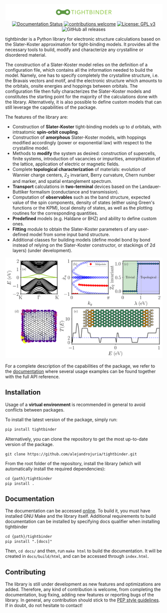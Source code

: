 <div align="center">
  
  ![logo](images/logo.png)
  [![Documentation Status](https://readthedocs.org/projects/tightbinder/badge/?version=latest)](https://tightbinder.readthedocs.io/en/latest/?badge=latest)
  [![contributions welcome](https://img.shields.io/badge/contributions-welcome-brightgreen.svg?style=flat)](https://github.com/alejandrojuria/tightbinder/issues)
  [![License: GPL v3](https://img.shields.io/badge/License-GPLv3-blue.svg)](https://www.gnu.org/licenses/gpl-3.0)
  ![GitHub all releases](https://img.shields.io/github/downloads/alejandrojuria/tightbinder/total)
  
</div>

tightbinder is a Python library for electronic structure calculations based on the Slater-Koster approximation for tight-binding models. It provides all the necessary tools to build, 
modify and characterize any crystalline or disordered material.

The construction of a Slater-Koster model relies on the definition of a configuration file, which contains all the information needed to build the model.
Namely, one has to specify completely the crystalline structure, i.e. the Bravais vectors and motif, and the electronic structure which amounts to the
orbitals, onsite energies and hoppings between orbitals. The configuration file then fully characterizes the Slater-Koster models and constitutes the starting point for the majority of the calculations done
with the library. Alternatively, it is also possible to define custom models that can still leverage the capabilities of the package. 

The features of the library are:
* Construction of **Slater-Koster** tight-binding models up to $d$ orbitals, with intraatomic **spin-orbit coupling**. 
* Construction of **amorphous** Slater-Koster models, with hoppings modified accordingly (power or exponential law) with respect to the crystalline model.
* Methods to **modify** the system as desired: construction of supercells, finite systems, introduction of vacancies or impurities, amorphization of the lattice,
  application of electric or magnetic fields.
* Complete **topological characterization** of materials: evolution of Wannier charge centers, $\mathbb{Z}_2$ invariant, Berry curvature, Chern number and marker, and spatial entanglement spectrum.
* **Transport** calculations in **two-terminal** devices based on the Landauer-Buttiker formalism (conductance and transmission).
* Computation of **observables** such as the band structure, expected value of the spin components, density of states (either using Green's functions or the KPM), local density of states, as well as the plotting routines for
  the corresponding quantities.
* **Predefined** models (e.g. Haldane or BHZ) and ability to define custom ones.
* **Fitting** module to obtain the Slater-Koster parameters of any user-defined model from some input band structure.
* Additional classes for building models (define model bond by bond instead of relying on the Slater-Koster constructor, or stackings of 2d layers) (under development).

![Features](images/paper_plot.png)

For a complete description of the capabilities of the package, we refer to the [documentation](https://tightbinder.readthedocs.io/en/latest/) where several usage examples can be found together with the full API 
reference.


## Installation

Usage of a **virtual environment** is recommended in general to avoid conflicts between packages.

To install the latest version of the package, simply run:
```bash
pip install tightbinder
```

Alternatively, you can clone the repository to get the most up-to-date version of the package. 
```
git clone https://github.com/alejandrojuria/tightbinder.git
```

From the root folder of the repository, install the library (which will automatically install the required dependencies):
```
cd {path}/tightbinder
pip install .
```

## Documentation
The documentation can be accessed [online](https://tightbinder.readthedocs.io/en/latest/). To build it, you must have installed GNU Make and the library itself. Additional requirements to build documentation can be installed by specifying docs qualifier when installing tightbinder
```
cd {path}/tightbinder
pip install ".[docs]"
```
Then, ```cd docs/``` and then, run ```make html``` to build the documentation. It will be created in ```docs/build/html```, and can be accessed through ```index.html```.

## Contributing
The library is still under development as new features and optimizations are added. Therefore, any kind of contribution is welcome, from completing the documentation, bug fixing, adding new features or reporting bugs of the library.
In general, any contribution should stick to the [PEP style guidelines](https://peps.python.org/pep-0008/). If in doubt, do not hesitate to contact!



